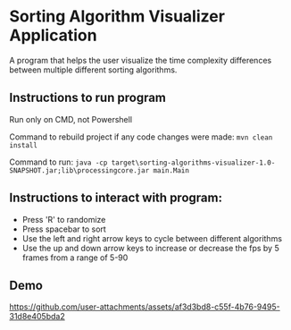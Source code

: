 # Sorting Algorithm Visualizer Application

A program that helps the user visualize the time complexity differences between multiple different sorting algorithms.

## Instructions to run program

Run only on CMD, not Powershell

Command to rebuild project if any code changes were made: `mvn clean install`

Command to run: `java -cp target\sorting-algorithms-visualizer-1.0-SNAPSHOT.jar;lib\processingcore.jar main.Main`

## Instructions to interact with program:

- Press 'R' to randomize
- Press spacebar to sort
- Use the left and right arrow keys to cycle between different algorithms
- Use the up and down arrow keys to increase or decrease the fps by 5 frames from a range of 5-90

## Demo

https://github.com/user-attachments/assets/af3d3bd8-c55f-4b76-9495-31d8e405bda2
